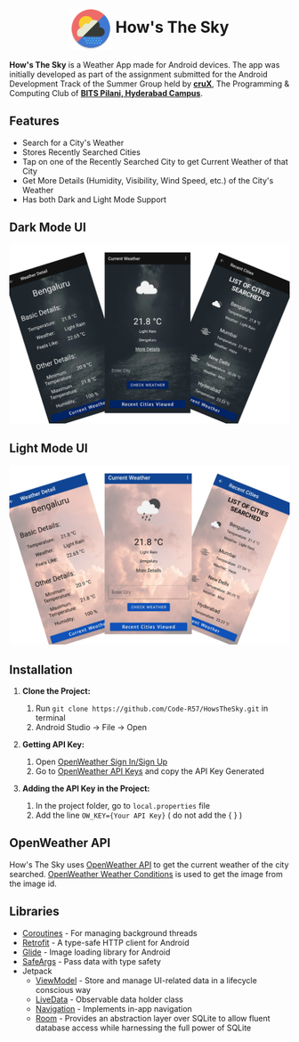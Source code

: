 <h1 align='center'> <img src='media/AppIcon.png' width='75' align='center'> How's The Sky</h1>

**How's The Sky** is a Weather App made for Android devices. The app was initially developed as part of the assignment submitted for the Android Development Track of the Summer Group held by **[cruX](https://github.com/crux-bphc)**, The Programming & Computing Club of **[BITS Pilani, Hyderabad Campus](https://www.bits-pilani.ac.in/hyderabad/)**.

## Features
- Search for a City's Weather
- Stores Recently Searched Cities
- Tap on one of the Recently Searched City to get Current Weather of that City
- Get More Details (Humidity, Visibility, Wind Speed, etc.) of the City's Weather
- Has both Dark and Light Mode Support

## Dark Mode UI
![Dark Mode UI](media/DarkUI.png)

## Light Mode UI
![Light Mode UI](media/LightUI.png)

## Installation

1. **Clone the Project:**
    1. Run ` git clone https://github.com/Code-R57/HowsTheSky.git ` in terminal
    1. Android Studio -> File -> Open
    
1. **Getting API Key:**
    1. Open [OpenWeather Sign In/Sign Up](https://home.openweathermap.org/users/sign_in)
    1. Go to [OpenWeather API Keys](https://home.openweathermap.org/api_keys) and copy the API Key Generated
    
1. **Adding the API Key in the Project:**
    1. In the project folder, go to ` local.properties ` file
    1. Add the line ` OW_KEY={Your API Key} ` ( do not add the { } )

## OpenWeather API

How's The Sky uses [OpenWeather API](https://openweathermap.org/current) to get the current weather of the city searched. [OpenWeather Weather Conditions](https://openweathermap.org/weather-conditions) is used to get the image from the image id.

## Libraries

- [Coroutines](https://kotlinlang.org/docs/coroutines-overview.html) - For managing background threads
- [Retrofit](https://square.github.io/retrofit) - A type-safe HTTP client for Android
- [Glide](https://bumptech.github.io/glide) - Image loading library for Android</li>
- [SafeArgs](https://developer.android.com/guide/navigation/navigation-pass-data#Safe-args) - Pass data with type safety
- Jetpack
    - [ViewModel](https://developer.android.com/topic/libraries/architecture/viewmodel) - Store and manage UI-related data in a lifecycle conscious way
    - [LiveData](https://developer.android.com/topic/libraries/architecture/livedata) - Observable data holder class
    - [Navigation](https://developer.android.com/guide/navigation) - Implements in-app navigation
    - [Room](https://developer.android.com/training/data-storage/room) - Provides an abstraction layer over SQLite to allow fluent database access while harnessing the full power of SQLite
